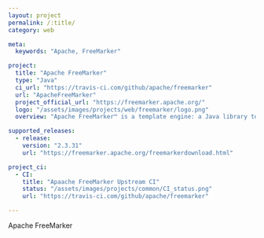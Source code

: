 ```yaml
---
layout: project
permalink: /:title/
category: web

meta:
  keywords: "Apache, FreeMarker"

project:
  title: "Apache FreeMarker"
  type: "Java"
  ci_url: "https://travis-ci.com/github/apache/freemarker"
  url: "ApacheFreeMarker"
  project_official_url: "https://freemarker.apache.org/"
  logo: "/assets/images/projects/web/freemarker/logo.png"
  overview: "Apache FreeMarker™ is a template engine: a Java library to generate text output (HTML web pages, e-mails, configuration files, source code, etc.) based on templates and changing data."

supported_releases:
  - release:
    version: "2.3.31"
    url: "https://freemarker.apache.org/freemarkerdownload.html"

project_ci:
  - CI:
    title: "Apaache FreeMarker Upstream CI"
    status: "/assets/images/projects/common/CI_status.png"
    url: "https://travis-ci.com/github/apache/freemarker"

---
```


<p>Apache FreeMarker</p>
